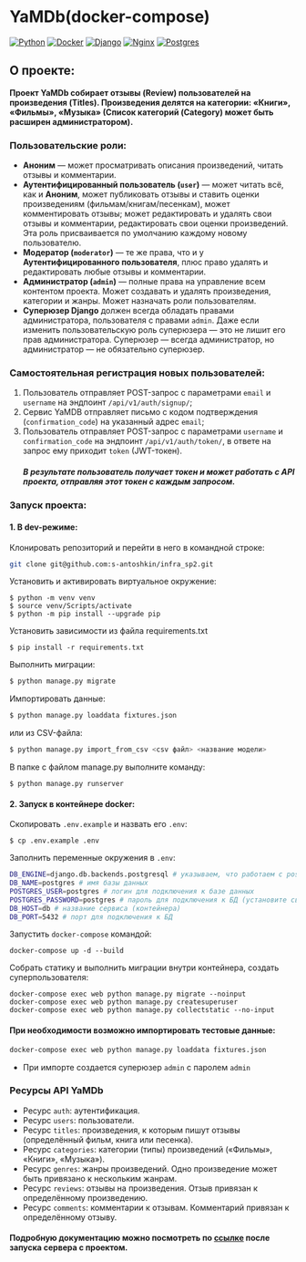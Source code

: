 # YaMDb(docker-compose)
[![Python](https://img.shields.io/badge/Made%20with-Python-green?logo=python&logoColor=white&color)](https://www.python.org/)
[![Docker](https://img.shields.io/static/v1?message=docker&logo=docker&labelColor=5c5c5c&color=002c66&logoColor=white&label=%20&style=plastic)](https://www.docker.com/)
[![Django](https://img.shields.io/static/v1?message=django&logo=django&labelColor=5c5c5c&color=0c4b33&logoColor=white&label=%20&style=plastic)](https://www.djangoproject.com/)
[![Nginx](https://img.shields.io/static/v1?message=nginx&logo=nginx&labelColor=5c5c5c&color=009900&logoColor=white&label=%20&style=plastic)](https://nginx.org/)
[![Postgres](https://img.shields.io/static/v1?message=postgresql&logo=postgresql&labelColor=5c5c5c&color=1182c3&logoColor=white&label=%20&style=plastic)](https://www.postgresql.org/)

## О проекте:
 **Проект YaMDb собирает отзывы (Review) пользователей на произведения (Titles).
 Произведения делятся на категории: «Книги», «Фильмы», «Музыка» (Список категорий (Category) может быть расширен администратором).**

### Пользовательские роли:
 - **Аноним** — может просматривать описания произведений, читать отзывы и комментарии.
 - **Аутентифицированный пользователь (```user```)** — может читать всё, как и **Аноним**, может публиковать отзывы и ставить оценки произведениям (фильмам/книгам/песенкам), может комментировать отзывы; может редактировать и удалять свои отзывы и комментарии, редактировать свои оценки произведений. Эта роль присваивается по умолчанию каждому новому пользователю.
 - **Модератор (```moderator```)** — те же права, что и у **Аутентифицированного пользователя**, плюс право удалять и редактировать любые отзывы и комментарии.
 - **Администратор (```admin```)** — полные права на управление всем контентом проекта. Может создавать и удалять произведения, категории и жанры. Может назначать роли пользователям.
 - **Суперюзер Django** должен всегда обладать правами администратора, пользователя с правами ```admin```. Даже если изменить пользовательскую роль суперюзера — это не лишит его прав администратора. Суперюзер — всегда администратор, но администратор — не обязательно суперюзер.

### Самостоятельная регистрация новых пользователей:
1. Пользователь отправляет POST-запрос с параметрами ```email``` и ```username``` на эндпоинт ```/api/v1/auth/signup/```;
2. Сервис YaMDB отправляет письмо с кодом подтверждения (```confirmation_code```) на указанный адрес ```email```;
3. Пользователь отправляет POST-запрос с параметрами ```username``` и ```confirmation_code``` на эндпоинт ```/api/v1/auth/token/```, в ответе на запрос ему приходит ```token``` (JWT-токен).
   ##### В результате пользователь получает токен и может работать с API проекта, отправляя этот токен с каждым запросом.

### Запуск проекта:
#### 1. В dev-режиме:
Клонировать репозиторий и перейти в него в командной строке:
``` sh
git clone git@github.com:s-antoshkin/infra_sp2.git
```
Установить и активировать виртуальное окружение:
```
$ python -m venv venv
$ source venv/Scripts/activate
$ python -m pip install --upgrade pip
```
Установить зависимости из файла requirements.txt
```
$ pip install -r requirements.txt
```
Выполнить миграции:
``` sh
$ python manage.py migrate
``` 
Импортировать данные:
``` sh
$ python manage.py loaddata fixtures.json
```
или из CSV-файла:
``` sh
$ python manage.py import_from_csv <csv файл> <название модели>
```
В папке с файлом manage.py выполните команду:
```
$ python manage.py runserver
```

#### 2. Запуск в контейнере docker:
Скопировать ```.env.example``` и назвать его ```.env```:
```shell
$ cp .env.example .env
```
Заполнить переменные окружения в ```.env```:
``` sh
DB_ENGINE=django.db.backends.postgresql # указываем, что работаем с postgresql
DB_NAME=postgres # имя базы данных
POSTGRES_USER=postgres # логин для подключения к базе данных
POSTGRES_PASSWORD=postgres # пароль для подключения к БД (установите свой)
DB_HOST=db # название сервиса (контейнера)
DB_PORT=5432 # порт для подключения к БД
```
Запустить ```docker-compose``` командой:
```
docker-compose up -d --build
```
Собрать статику и выполнить миграции внутри контейнера, создать суперпользователя:
```shell
docker-compose exec web python manage.py migrate --noinput
docker-compose exec web python manage.py createsuperuser
docker-compose exec web python manage.py collectstatic --no-input
```
#### При необходимости возможно импортировать тестовые данные:
``` sh
docker-compose exec web python manage.py loaddata fixtures.json
```
- При импорте создается суперюзер ```admin``` с паролем ```admin```

### Ресурсы API YaMDb
- Ресурс ```auth```: аутентификация.
- Ресурс ```users```: пользователи.
- Ресурс ```titles```: произведения, к которым пишут отзывы (определённый фильм, книга или песенка).
- Ресурс ```categories```: категории (типы) произведений («Фильмы», «Книги», «Музыка»).
- Ресурс ```genres```: жанры произведений. Одно произведение может быть привязано к нескольким жанрам.
- Ресурс ```reviews```: отзывы на произведения. Отзыв привязан к определённому произведению.
- Ресурс ```comments```: комментарии к отзывам. Комментарий привязан к определённому отзыву.

#### Подробную документацию можно посмотреть по [ссылке](http://127.0.0.1:8000/redoc/) после запуска сервера с проектом.
